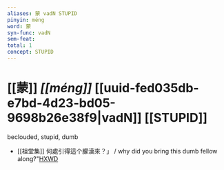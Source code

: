 ```yaml
---
aliases: 蒙 vadN STUPID
pinyin: méng
word: 蒙
syn-func: vadN
sem-feat: 
total: 1
concept: STUPID 
---
```

# [[蒙]] *[[méng]]*  [[uuid-fed035db-e7bd-4d23-bd05-9698b26e38f9|vadN]] [[STUPID]]
beclouded, stupid, dumb
 - [[祖堂集]] 何處引得這个朦漢來？」 / why did you bring this dumb fellow along?"[HXWD](https://hxwd.org/textview.html?location=KR6q0002_Yan_003-1120a.46)
